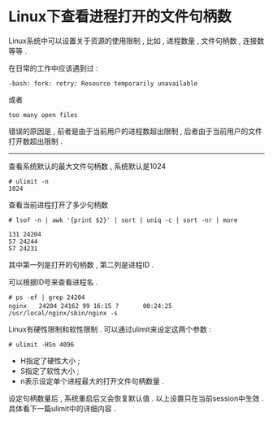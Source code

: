 # Linux下查看进程打开的文件句柄数

Linux系统中可以设置关于资源的使用限制 , 比如 , 进程数量 , 文件句柄数 , 连接数等等 .

在日常的工作中应该遇到过 :

```
-bash: fork: retry: Resource temporarily unavailable
```

或者

```
too many open files
```

错误的原因是 , 前者是由于当前用户的进程数超出限制 , 后者由于当前用户的文件打开数超出限制 .

---

查看系统默认的最大文件句柄数 , 系统默认是1024

```
# ulimit -n
1024
```

查看当前进程打开了多少句柄数

```
# lsof -n | awk '{print $2}' | sort | uniq -c | sort -nr | more

131 24204
57 24244
57 24231
```

其中第一列是打开的句柄数 , 第二列是进程ID .

可以根据ID号来查看进程名 .

```
# ps -ef | grep 24204
nginx　　24204 24162 99 16:15 ?　　　　00:24:25 /usr/local/nginx/sbin/nginx -s
```

Linux有硬性限制和软性限制 . 可以通过ulimit来设定这两个参数 :

```
# ulimit -HSn 4096
```

* H指定了硬性大小 ;
* S指定了软性大小 ; 
* n表示设定单个进程最大的打开文件句柄数量 .

设定句柄数量后 , 系统重启后又会恢复默认值 . 以上设置只在当前session中生效 . 具体看下一篇ulimit中的详细内容 .





